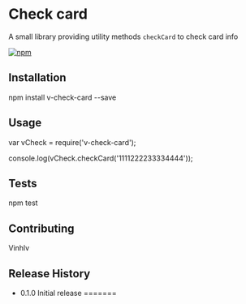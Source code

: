 Check card
=========

A small library providing utility methods `checkCard` to check card info

[![npm](https://img.shields.io/npm/v/npm.svg?maxAge=2592000?style=plastic)]()
## Installation

  npm install v-check-card --save

## Usage

  var vCheck = require('v-check-card');

  console.log(vCheck.checkCard('1111222233334444'));

## Tests

  npm test

## Contributing

Vinhlv

## Release History

* 0.1.0 Initial release
=======

